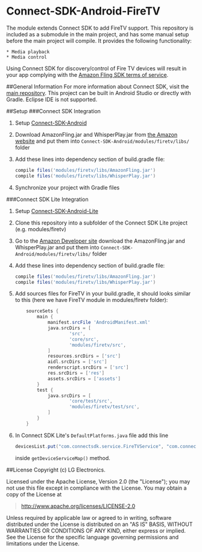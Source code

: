 # Connect-SDK-Android-FireTV
The module extends Connect SDK to add FireTV support. This repository is included as a submodule in
the main project, and has some manual setup before the main project will compile. It provides the
following functionality:

    * Media playback
    * Media control
Using Connect SDK for discovery/control of Fire TV devices will result in your app complying with the [Amazon Fling SDK terms of service](https://developer.amazon.com/public/support/pml.html).

##General Information
For more information about Connect SDK, visit the [main repository](https://github.com/ConnectSDK/Connect-SDK-Android). This project can be built in Android Studio or directly with Gradle. Eclipse IDE is not supported.

##Setup
###Connect SDK Integration
1. Setup [Connect-SDK-Android](https://github.com/ConnectSDK/Connect-SDK-Android)
2. Download AmazonFling.jar and WhisperPlay.jar from [the Amazon website](https://developer.amazon.com/public/apis/experience/fling/docs/amazon-fling-sdk-download) and put them into ```Connect-SDK-Android/modules/firetv/libs/``` folder
3. Add these lines into dependency section of build.gradle file:

    ```groovy
    compile files('modules/firetv/libs/AmazonFling.jar')
    compile files('modules/firetv/libs/WhisperPlay.jar')
    ```
4. Synchronize your project with Gradle files

###Connect SDK Lite Integration
1. Setup [Connect-SDK-Android-Lite](https://github.com/ConnectSDK/Connect-SDK-Android-Lite)
2. Clone this repository into a subfolder of the Connect SDK Lite project (e.g. modules/firetv)
3. Go to the [Amazon Developer site](https://developer.amazon.com/) download the AmazonFling.jar and WhisperPlay.jar and put them into ```Connect-SDK-Android/modules/firetv/libs/``` folder
4. Add these lines into dependency section of build.gradle file:

    ```groovy
    compile files('modules/firetv/libs/AmazonFling.jar')
    compile files('modules/firetv/libs/WhisperPlay.jar')
    ```
5. Add sources files for FireTV in your build.gradle, it should looks similar to this (here we have FireTV module in modules/firetv folder):
    ```groovy
        sourceSets {
            main {
                manifest.srcFile 'AndroidManifest.xml'
                java.srcDirs = [
                        'src',
                        'core/src',
                        'modules/firetv/src',
                ]
                resources.srcDirs = ['src']
                aidl.srcDirs = ['src']
                renderscript.srcDirs = ['src']
                res.srcDirs = ['res']
                assets.srcDirs = ['assets']
            }
            test {
                java.srcDirs = [
                        'core/test/src',
                        'modules/firetv/test/src',
                ]
            }
        }
    ```

6. In Connect SDK Lite's `DefaultPlatforms.java` file add this line
    ```groovy
    devicesList.put("com.connectsdk.service.FireTVService", "com.connectsdk.discovery.provider.FireTVDiscoveryProvider");
    ```
    inside `getDeviceServiceMap()` method.


##License
Copyright (c)  LG Electronics.

Licensed under the Apache License, Version 2.0 (the "License");
you may not use this file except in compliance with the License.
You may obtain a copy of the License at

> http://www.apache.org/licenses/LICENSE-2.0

Unless required by applicable law or agreed to in writing, software
distributed under the License is distributed on an "AS IS" BASIS,
WITHOUT WARRANTIES OR CONDITIONS OF ANY KIND, either express or implied.
See the License for the specific language governing permissions and
limitations under the License.
